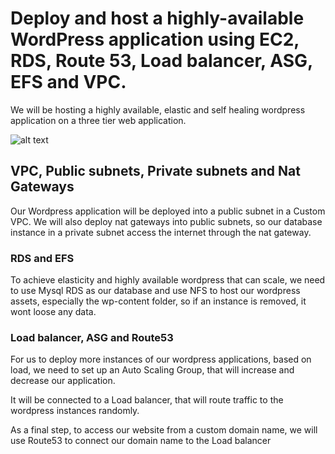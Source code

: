 # Deploy and host a highly-available WordPress application using EC2, RDS, Route 53, Load balancer, ASG, EFS and VPC.

We will be hosting a highly available, elastic and self healing wordpress application on a three tier web application.

![alt text](https://adetunjiaramide.s3.amazonaws.com/images/aws/three-tier-wordpress/wordpress_archictecture_one.png)

## VPC, Public subnets, Private subnets and Nat Gateways
Our Wordpress application will be deployed into a public subnet in a Custom VPC. We will also deploy nat gateways into public subnets, so our database instance in a private subnet access the internet through the nat gateway.

### RDS and EFS
To achieve elasticity and highly available wordpress that can scale, we need to use Mysql RDS as our database and use NFS to host our wordpress assets, especially the wp-content folder, so if an instance is removed, it wont loose any data.


### Load balancer, ASG and Route53
For us to deploy more instances of our wordpress applications, based on load, we need to set up an Auto Scaling Group, that will increase and decrease our application.

It will be connected to a Load balancer, that will route traffic to the wordpress instances randomly.

As a final step, to access our website from a custom domain name, we will use Route53 to connect our domain name to the Load balancer